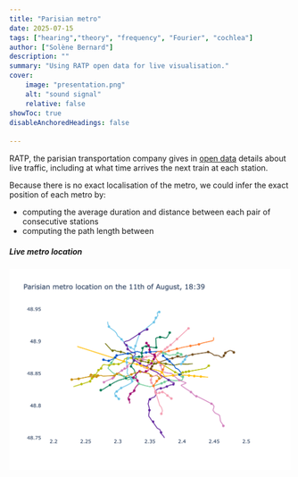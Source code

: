 ```yaml
---
title: "Parisian metro" 
date: 2025-07-15
tags: ["hearing","theory", "frequency", "Fourier", "cochlea"]
author: ["Solène Bernard"]
description: "" 
summary: "Using RATP open data for live visualisation." 
cover:
    image: "presentation.png"
    alt: "sound signal"
    relative: false
showToc: true
disableAnchoredHeadings: false

---
```


RATP, the parisian transportation company gives in [open data](https://data.iledefrance-mobilites.fr/) details about live traffic, including at what time arrives the next train at each station.

Because there is no exact localisation of the metro, we could infer the exact position of each metro by:
- computing the average duration and distance between each pair of consecutive stations
- computing the path length between 

##### Live metro location
<!-- <iframe src="metro_map.html" width="8000" ></iframe> -->
[![Metro Map](metro_map.png)](metro_map.html)